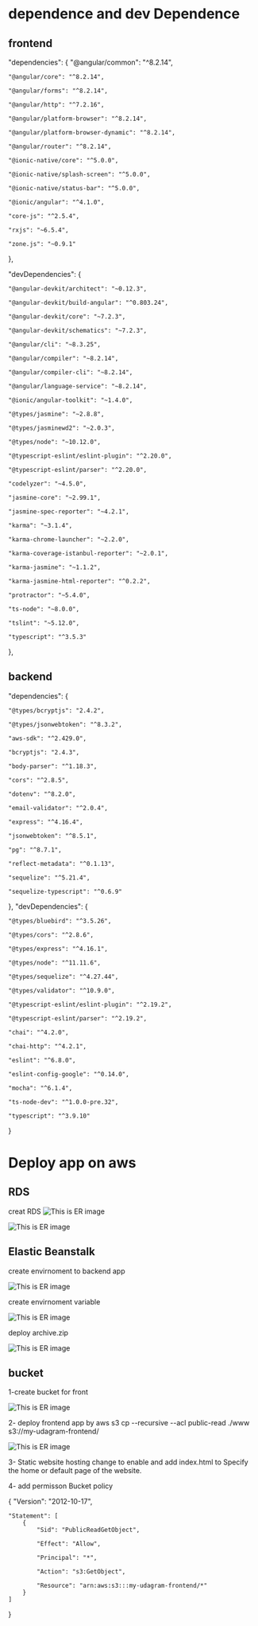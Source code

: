 # dependence and dev Dependence

## frontend
"dependencies": {
    "@angular/common": "^8.2.14",
    
    "@angular/core": "^8.2.14",
    
    "@angular/forms": "^8.2.14",
    
    "@angular/http": "^7.2.16",
    
    "@angular/platform-browser": "^8.2.14",
    
    "@angular/platform-browser-dynamic": "^8.2.14",
    
    "@angular/router": "^8.2.14",
    
    "@ionic-native/core": "^5.0.0",
    
    "@ionic-native/splash-screen": "^5.0.0",
    
    "@ionic-native/status-bar": "^5.0.0",
    
    "@ionic/angular": "^4.1.0",
    
    "core-js": "^2.5.4",
    
    "rxjs": "~6.5.4",
    
    "zone.js": "~0.9.1"
  },
    
  "devDependencies": {
  
    "@angular-devkit/architect": "~0.12.3",
    
    "@angular-devkit/build-angular": "^0.803.24",
    
    "@angular-devkit/core": "~7.2.3",
    
    "@angular-devkit/schematics": "~7.2.3",
    
    "@angular/cli": "~8.3.25",
    
    "@angular/compiler": "~8.2.14",
    
    "@angular/compiler-cli": "~8.2.14",
    
    "@angular/language-service": "~8.2.14",
    
    "@ionic/angular-toolkit": "~1.4.0",
    
    "@types/jasmine": "~2.8.8",
    
    "@types/jasminewd2": "~2.0.3",
    
    "@types/node": "~10.12.0",
    
    "@typescript-eslint/eslint-plugin": "^2.20.0",
    
    "@typescript-eslint/parser": "^2.20.0",
    
    "codelyzer": "~4.5.0",
    
    "jasmine-core": "~2.99.1",
    
    "jasmine-spec-reporter": "~4.2.1",
    
    "karma": "~3.1.4",
    
    "karma-chrome-launcher": "~2.2.0",
    
    "karma-coverage-istanbul-reporter": "~2.0.1",
    
    "karma-jasmine": "~1.1.2",
    
    "karma-jasmine-html-reporter": "^0.2.2",
    
    "protractor": "~5.4.0",
    
    "ts-node": "~8.0.0",
    
    "tslint": "~5.12.0",
    
    "typescript": "^3.5.3"
  },
  
 ## backend
    
  "dependencies": {
  
    "@types/bcryptjs": "2.4.2",
    
    "@types/jsonwebtoken": "^8.3.2",
    
    "aws-sdk": "^2.429.0",
    
    "bcryptjs": "2.4.3",
    
    "body-parser": "^1.18.3",
    
    "cors": "^2.8.5",
    
    "dotenv": "^8.2.0",
    
    "email-validator": "^2.0.4",
    
    "express": "^4.16.4",
    
    "jsonwebtoken": "^8.5.1",
    
    "pg": "^8.7.1",
    
    "reflect-metadata": "^0.1.13",
    
    "sequelize": "^5.21.4",
    
    "sequelize-typescript": "^0.6.9"
    
  },
  "devDependencies": {
  
    "@types/bluebird": "^3.5.26",
    
    "@types/cors": "^2.8.6",
    
    "@types/express": "^4.16.1",
    
    "@types/node": "^11.11.6",
    
    "@types/sequelize": "^4.27.44",
    
    "@types/validator": "^10.9.0",
    
    "@typescript-eslint/eslint-plugin": "^2.19.2",
    
    "@typescript-eslint/parser": "^2.19.2",
    
    "chai": "^4.2.0",
    
    "chai-http": "^4.2.1",
    
    "eslint": "^6.8.0",
    
    "eslint-config-google": "^0.14.0",
    
    "mocha": "^6.1.4",
    
    "ts-node-dev": "^1.0.0-pre.32",
    
    "typescript": "^3.9.10"
  }
# Deploy app on aws

## RDS

creat RDS
![This is ER image](https://github.com/WalaaEsaa/udagram/blob/main/screen_shot/db1.JPG)

![This is ER image](https://github.com/WalaaEsaa/udagram/blob/main/screen_shot/db2.JPG)

## Elastic Beanstalk

create envirnoment to backend app

![This is ER image](https://github.com/WalaaEsaa/udagram/blob/main/screen_shot/eb1.JPG)

create envirnoment variable

![This is ER image](https://github.com/WalaaEsaa/udagram/blob/main/screen_shot/ebenv0.JPG)

deploy archive.zip

![This is ER image](https://github.com/WalaaEsaa/udagram/blob/main/screen_shot/eb3.JPG)


## bucket

1-create bucket for front

![This is ER image](https://github.com/WalaaEsaa/udagram/blob/main/screen_shot/s3.JPG)

2- deploy frontend app
by 
aws s3 cp --recursive --acl public-read ./www s3://my-udagram-frontend/

![This is ER image](https://github.com/WalaaEsaa/udagram/blob/main/screen_shot/s31.JPG)

3-  Static website hosting change to enable and add index.html  to Specify the home or default page of the website.

4- add permisson Bucket policy 

{
    "Version": "2012-10-17",
    
    "Statement": [
        {
            "Sid": "PublicReadGetObject",
            
            "Effect": "Allow",
            
            "Principal": "*",
            
            "Action": "s3:GetObject",
            
            "Resource": "arn:aws:s3:::my-udagram-frontend/*"
        }
    ]
}
